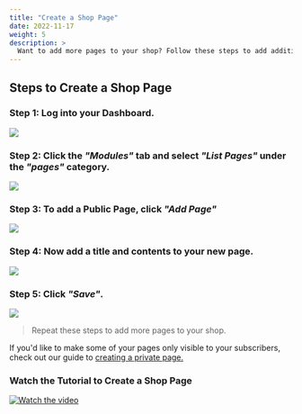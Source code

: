 ```yaml
---
title: "Create a Shop Page"
date: 2022-11-17
weight: 5
description: >
  Want to add more pages to your shop? Follow these steps to add additional pages to your shop.
---
```


## Steps to Create a Shop Page

### Step 1: Log into your Dashboard.

![](https://subscribie.co.uk/blog/content/images/size/w1000/2022/11/image-64.png)

### Step 2: Click the *"Modules"* tab and select *"List Pages"* under the *"pages"* category.

![](https://subscribie.co.uk/blog/content/images/size/w1000/2022/11/image-94.png)

### Step 3: To add a Public Page, click *"Add Page"*

![](https://subscribie.co.uk/blog/content/images/size/w1000/2022/11/image-95.png)

### Step 4: Now add a title and contents to your new page.

![](https://subscribie.co.uk/blog/content/images/size/w1000/2022/11/image-96.png)

### Step 5: Click *"Save"*. 

![](https://subscribie.co.uk/blog/content/images/size/w1000/2022/11/image-97.png)

>Repeat these steps to add more pages to your shop.

If you'd like to make some of your pages only visible to your subscribers, check out our guide to [creating a private page.](https://docs.subscribie.co.uk/docs/tasks/create-private-pages/)

### Watch the Tutorial to Create a Shop Page

[![Watch the video](https://github.com/Subscribie/subscribie/assets/30567984/81bfe43d-19fb-482a-bbed-621e9caad11d)](https://youtu.be/fLtPDTkgSAk)